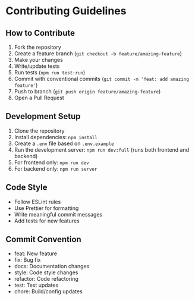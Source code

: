 # Contributing Guidelines

## How to Contribute

1. Fork the repository
2. Create a feature branch (`git checkout -b feature/amazing-feature`)
3. Make your changes
4. Write/update tests
5. Run tests (`npm run test:run`)
6. Commit with conventional commits (`git commit -m 'feat: add amazing feature'`)
7. Push to branch (`git push origin feature/amazing-feature`)
8. Open a Pull Request

## Development Setup

1. Clone the repository
2. Install dependencies: `npm install`
3. Create a `.env` file based on `.env.example`
4. Run the development server: `npm run dev:full` (runs both frontend and backend)
5. For frontend only: `npm run dev`
6. For backend only: `npm run server`

## Code Style

- Follow ESLint rules
- Use Prettier for formatting
- Write meaningful commit messages
- Add tests for new features

## Commit Convention

- feat: New feature
- fix: Bug fix
- docs: Documentation changes
- style: Code style changes
- refactor: Code refactoring
- test: Test updates
- chore: Build/config updates